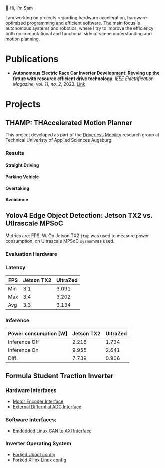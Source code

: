 👋 Hi, I’m Sam

I am working on projects regarding hardware acceleration, hardware-optimized programming and efficient software.
The main focus is autonomous systems and robotics, where I try to improve the efficiency both on computational and functional side
of scene understanding and motion planning.

# Publications


- **Autonomous Electric Race Car Inverter Development: Revving up the future with resource efficient drive technology**. *IEEE Electrification Magazine, vol. 11, no. 2*, 2023. [Link](https://ieeexplore.ieee.org/abstract/document/10143767)

# Projects
## THAMP: THAccelerated Motion Planner

This project developed as part of the [Driverless Mobility](https://github.com/DriverlessMobility) research group at Technical Univeristy of Applied Sciences Augsburg.

### Results

#### Straight Driving

#### Parking Vehicle

#### Overtaking

#### Avoidance

## Yolov4 Edge Object Detection: Jetson TX2 vs. Utlrascale MPSoC

Metrics are: FPS, W. On Jetson TX2 `jtop` was used to measure power consumption, on Ultrascale MPSoC `sysmon`was used.

### Evaluation Hardware

### Latency

| FPS    | Jetson TX2 | UltraZed
| -------- | ------- | -------
| Min  | 3.1 | 3.091
| Max | 3.4 | 3.202
| Avg    | 3.3 | 3.134

### Inference

| Power consumption [W]    | Jetson TX2 | UltraZed
| -------- | ------- | -------
| Inference Off  | 2.216 | 1.734
| Inference On | 9.955 | 2.641 
| Diff.    | 7.739 | 0.906 


## Formula Student Traction Inverter

### Hardware Interfaces
- [Motor Encoder Interface](https://github.com/samlei-research/endat_interface)
- [External Differntial ADC Interface](https://github.com/samlei-research/inverter_adc_interface)

### Software Interfaces:
- [Emdedded Linux CAN to AXI Interface](https://github.com/samlei-research/automatic_can_axi_mapper)

### Inverter Operating System 
- [Forked Uboot config](https://github.com/samlei-research/xlnx_uboot_custom)
- [Forked Xilinx Linux config](https://github.com/samlei-research/xilinx-linux_custom)

<!---
samlei-research/samlei-research is a ✨ special ✨ repository because its `README.md` (this file) appears on your GitHub profile.
You can click the Preview link to take a look at your changes.
--->
